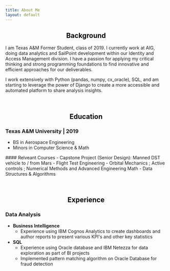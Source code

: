 ```yaml
---
title: About Me
layout: default
---
```

<center>
    <h2><a style="color: black">Background</a></h2>
</center>

I am Texas A&M Former Student, class of 2019. I currently work at AIG, doing data analytics and SailPoint development within our Identity and Access Management division. I have a passion for applying my critical thinking and strong programming foundations to find innovative and efficient approaches for our deliverables.
<p></p>
I work extensively with Python (pandas, numpy, cx_oracle), SQL, and am starting to leverage the power of Django to create a more accessible and automated platform to share analysis insights.

<a><br></a>


<center>
    <h2><a style="color: black">Education</a></h2>
</center>

### Texas A&M University | 2019
- BS in Aerospace Engineering
- Minors in Computer Science & Math
<p></p>
#### Relveant Courses
- Capstone Project (Senior Design): Manned DST vehicle to / from Mars
- Flight Test Engineering
- Orbital Mechanics ; Active controls ; Numerical Methods and Advanced Engineering Math
- Data Structures & Algorithms

<a><br></a>


<center>
    <h2><a style="color: black">Experience</a></h2>
</center>

### Data Analysis
-   **Business Intelligence**
    -   Experience using IBM Cognos Analytics to create dashboards and author reports to present various KPI's and other key statistics
-   **SQL**
    -   Experience using Oracle database and IBM Netezza for data exploration as part of BI projects
    -   Implemented pattern matching algorithm on Oracle Database for fraud detection
<p></p>
